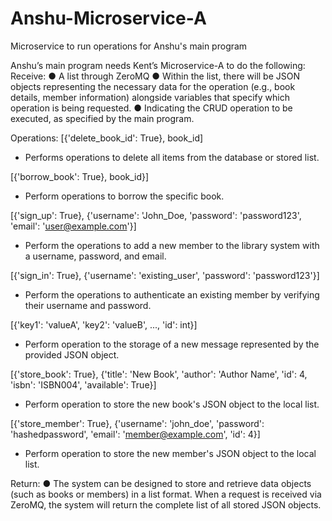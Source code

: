 # Anshu-Microservice-A
Microservice to run operations for Anshu's main program

Anshu’s main program needs Kent’s Microservice-A to do the following:
Receive:
● A list through ZeroMQ
● Within the list, there will be JSON objects representing the necessary data for the
operation (e.g., book details, member information) alongside variables that specify
which operation is being requested.
● Indicating the CRUD operation to be executed, as specified by the main program.

Operations:
[{'delete_book_id': True}, book_id]
- Performs operations to delete all items from the database or stored list.

[{'borrow_book': True}, book_id}]
- Perform operations to borrow the specific book.

[{'sign_up': True}, {'username': 'John_Doe, 'password': 'password123', 'email':
'user@example.com'}]
- Perform the operations to add a new member to the library system with a
username, password, and email.

[{'sign_in': True}, {'username': 'existing_user', 'password': 'password123'}]
- Perform the operations to authenticate an existing member by verifying their
username and password.

[{'key1': 'valueA', 'key2': 'valueB', ..., 'id': int}]
- Perform operation to the storage of a new message represented by the
provided JSON object.

[{'store_book': True}, {'title': 'New Book', 'author': 'Author Name', 'id': 4, 'isbn': 'ISBN004',
'available': True}]
- Perform operation to store the new book's JSON object to the local list.

[{'store_member': True}, {'username': 'john_doe', 'password': 'hashedpassword', 'email':
'member@example.com', 'id': 4}]
- Perform operation to store the new member's JSON object to the local list.

Return:
● The system can be designed to store and retrieve data objects (such as books or
members) in a list format. When a request is received via ZeroMQ, the system will return
the complete list of all stored JSON objects.
